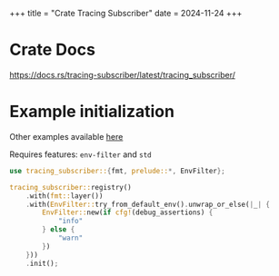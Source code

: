 +++
title = "Crate Tracing Subscriber"
date = 2024-11-24
+++

# Crate Docs

<https://docs.rs/tracing-subscriber/latest/tracing_subscriber/>

# Example initialization

Other examples available [here](https://docs.rs/tracing-subscriber/latest/tracing_subscriber/filter/struct.EnvFilter.html#examples)

Requires features: `env-filter` and `std`

```rust
use tracing_subscriber::{fmt, prelude::*, EnvFilter};

tracing_subscriber::registry()
    .with(fmt::layer())
    .with(EnvFilter::try_from_default_env().unwrap_or_else(|_| {
        EnvFilter::new(if cfg!(debug_assertions) {
            "info"
        } else {
            "warn"
        })
    }))
    .init();
```
